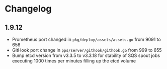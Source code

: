 
# Changelog

## 1.9.12

- Prometheus port changed in `pkg/deploy/assets/assets.go` from 9091 to 656
- GitHook port change in `pps/server/githook/githook.go` from 999 to 655
- Bump etcd version from v3.3.5 to v3.3.18 for stability of SQS spout jobs executing 1000 
  times per minutes filling up the etcd volume
